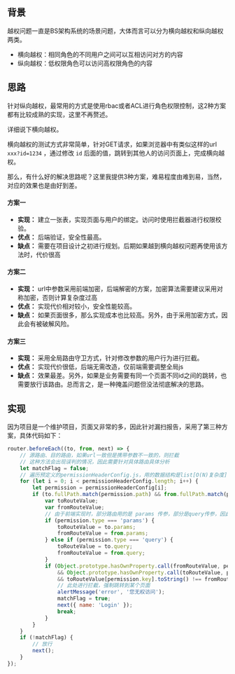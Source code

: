 ## 背景

越权问题一直是BS架构系统的场景问题，大体而言可以分为横向越权和纵向越权两类。

- 横向越权：相同角色的不同用户之间可以互相访问对方的内容
- 纵向越权：低权限角色可以访问高权限角色的内容

## 思路

针对纵向越权，最常用的方式是使用rbac或者ACL进行角色权限控制，这2种方案都有比较成熟的实现，这里不再赘述。

详细说下横向越权。

横向越权的测试方式非常简单，针对GET请求，如果浏览器中有类似这样的url `xxx?id=1234` ，通过修改 `id` 后面的值，跳转到其他人的访问页面上，完成横向越权。

那么，有什么好的解决思路呢？这里我提供3种方案，难易程度由难到易，当然，对应的效果也是由好到差。

#### 方案一

- **实现：** 建立一张表，实现页面与用户的绑定。访问时使用拦截器进行权限校验。
- **优点：** 后端验证，安全性最高。
- **缺点：** 需要在项目设计之初进行规划。后期如果越到横向越权问题再使用该方法时，代价很高

#### 方案二

- **实现：** url中参数采用前端加密，后端解密的方案，加密算法需要建议采用对称加密，否则计算复杂度过高
- **优点：** 实现代价相对较小，安全性能较高。
- **缺点：** 如果页面很多，那么实现成本也比较高。另外，由于采用加密方式，因此会有被破解风险。

#### 方案三

- **实现：** 采用全局路由守卫方式，针对修改参数的用户行为进行拦截。
- **优点：** 实现代价很低，后端无需改造，仅前端需要调整全局js
- **缺点：** 效果最差。另外，如果是业务需要有同一个页面不同id之间的跳转，也需要放行该路由。总而言之，是一种掩盖问题但没法彻底解决的思路。

## 实现

因为项目是一个维护项目，页面又非常的多，因此针对漏扫报告，采用了第三种方案，具体代码如下：

```javascript
router.beforeEach((to, from, next) => {
    // 源路由、目的路由，如果url一致但是携带参数不一致的，则拦截
    // 这种方法会出现误判的情况，因此需要针对具体路由具体分析
    let matchFlag = false;
    // 遍历预定义的permissionHeaderConfig.js，用的数据结构是list[O(N)复杂度]；其实用map会更高效[O(1)复杂度]
    for (let i = 0; i < permissionHeaderConfig.length; i++) {
        let permission = permissionHeaderConfig[i];
        if (to.fullPath.match(permission.path) && from.fullPath.match(permission.path)) {
            var toRouteValue;
            var fromRouteValue;
            // 由于前端实现时，部分路由用的是 params 传参，部分是query传参，因此定义permissionHeaderConfig.js进行标识
            if (permission.type === 'params') {
                toRouteValue = to.params;
                fromRouteValue = from.params;
            } else if (permission.type === 'query') {
                toRouteValue = to.query;
                fromRouteValue = from.query;
            }
            if (Object.prototype.hasOwnProperty.call(fromRouteValue, permission.key) 
                && Object.prototype.hasOwnProperty.call(toRouteValue, permission.key) 
                && toRouteValue[permission.key].toString() !== fromRouteValue[permission.key].toString()) {
                // 此处进行拦截，强制跳转到某个页面
                alertMessage('error', '您无权访问');
                matchFlag = true;
                next({ name: 'Login' });
                break;
            }
        }
    }
    if (!matchFlag) {
        // 放行
        next();
    }
});
```

